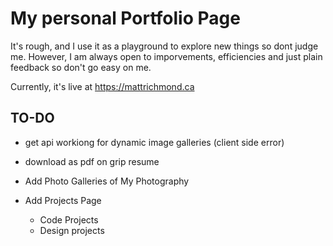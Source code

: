 # My personal Portfolio Page
It's rough, and I use it as a playground to explore new things so dont judge me. However, I am always open to imporvements, efficiencies and just plain feedback so don't go easy on me. 

Currently, it's live at https://mattrichmond.ca


## TO-DO 
- get api workiong for dynamic image galleries (client side error)
- download as pdf on grip resume

- Add Photo Galleries of My Photography
- Add Projects Page
    - Code Projects
    - Design projects
